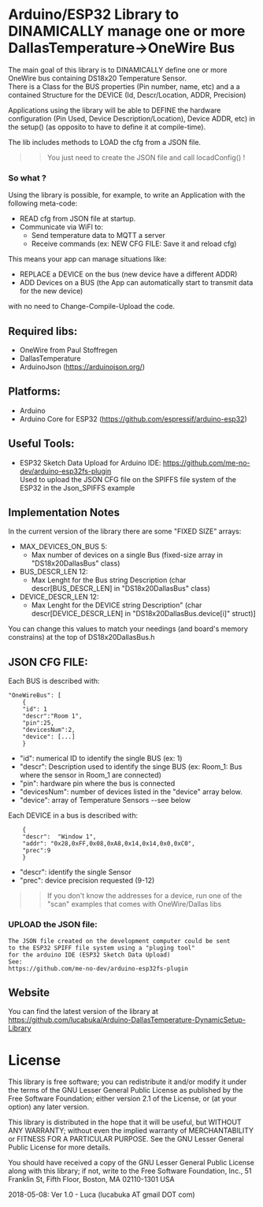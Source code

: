 # Arduino/ESP32 Library to DINAMICALLY manage one or more DallasTemperature->OneWire Bus


The main goal of this library is to DINAMICALLY define one or more 
OneWire bus containing DS18x20 Temperature Sensor.  
There is a Class for the BUS properties (Pin number, name, etc) and a
a contained Structure for the DEVICE (Id, Descr/Location, ADDR, Precision)

Applications using the library will be able to DEFINE the hardware 
configuration (Pin Used, Device Description/Location), Device ADDR, etc) 
in the setup() (as opposito to have to define it at compile-time).

The lib includes methods to LOAD the cfg from a JSON file.
>> You just need to create the JSON file and call locadConfig() !
	
### So what ?  
Using the library is possible, for example, to write an Application with the following meta-code:
- READ cfg from JSON file at startup.
- Communicate via WiFI to:
    - Send temperature data to MQTT a server	
    - Receive commands (ex: NEW CFG FILE: Save it and reload cfg)

This means your app can manage situations like:  
- REPLACE a DEVICE on the bus (new device have a different ADDR)
- ADD Devices on a BUS (the App can automatically start to transmit data for the new device)  

with no need to Change-Compile-Upload the code.

## Required libs:
 - OneWire from Paul Stoffregen
 - DallasTemperature
 - ArduinoJson (https://arduinojson.org/)
		

## Platforms:
- Arduino 
- Arduino Core for ESP32 (https://github.com/espressif/arduino-esp32)


## Useful Tools:
 - ESP32 Sketch Data Upload for Arduino IDE:
    https://github.com/me-no-dev/arduino-esp32fs-plugin  
    Used to upload the JSON CFG file on the SPIFFS file system of the ESP32 in the Json_SPIFFS example  


## Implementation Notes

In the current version of the library there are some "FIXED SIZE" arrays:

- MAX_DEVICES_ON_BUS 5:
    - Max number of devices on a single Bus (fixed-size array in "DS18x20DallasBus" class) 
- BUS_DESCR_LEN 12:
    - Max Lenght for the Bus string Description (char descr[BUS_DESCR_LEN] in "DS18x20DallasBus" class)
- DEVICE_DESCR_LEN 12:
    - Max Lenght for the DEVICE string Description" (char descr[DEVICE_DESCR_LEN] in "DS18x20DallasBus.device[i]" struct)] 

You can change this values to match your needings (and board's memory constrains) at the top of DS18x20DallasBus.h



## JSON CFG FILE:  

  Each BUS is described with:  
```
"OneWireBus": [
    {
    "id": 1	
    "descr":"Room 1",
    "pin":25,
	"devicesNum":2,
	"device": [...]
    }
```
- "id": numerical ID to identify the single BUS (ex: 1)  
- "descr": Description used to identify the singe BUS (ex: Room_1: Bus where the sensor in Room_1 are connected)  
- "pin": hardware pin where the bus is connected   
- "devicesNum": number of devices listed in the "device" array below.  
- "device": array of Temperature Sensors --see below  




Each DEVICE in a bus is described with:  
```
    {  
    "descr":  "Window 1",  
    "addr": "0x28,0xFF,0x08,0xA8,0x14,0x14,0x0,0xC0",  
    "prec":9  
    }  
```
- "descr": identify the single Sensor  
- "prec": device precision requested (9-12)  
>>    If you don't know the addresses for a device, run one of the   
>>    "scan" examples that comes with OneWire/Dallas libs  


### UPLOAD the JSON file:  
    The JSON file created on the development computer could be sent   
    to the ESP32 SPIFF file system using a "pluging tool"   
    for the arduino IDE (ESP32 Sketch Data Upload)  
    See:   
    https://github.com/me-no-dev/arduino-esp32fs-plugin   



## Website


You can find the latest version of the library at
https://github.com/lucabuka/Arduino-DallasTemperature-DynamicSetup-Library

# License

This library is free software; you can redistribute it and/or
modify it under the terms of the GNU Lesser General Public
License as published by the Free Software Foundation; either
version 2.1 of the License, or (at your option) any later version.

This library is distributed in the hope that it will be useful,
but WITHOUT ANY WARRANTY; without even the implied warranty of
MERCHANTABILITY or FITNESS FOR A PARTICULAR PURPOSE.  See the GNU
Lesser General Public License for more details.

You should have received a copy of the GNU Lesser General Public
License along with this library; if not, write to the Free Software
Foundation, Inc., 51 Franklin St, Fifth Floor, Boston, MA  02110-1301  USA



2018-05-08: Ver 1.0 - Luca (lucabuka AT gmail DOT com)


